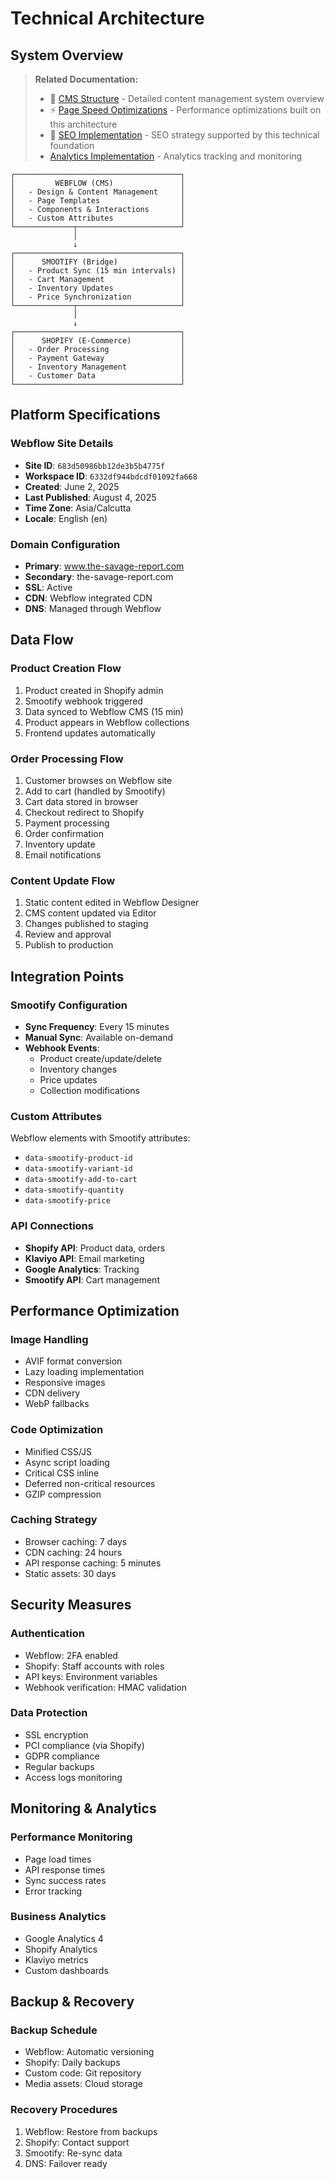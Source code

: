 # Technical Architecture

## System Overview

> **Related Documentation:**
> - 📁 [CMS Structure](./04-cms-structure.md) - Detailed content management system overview
> - ⚡ [Page Speed Optimizations](./06-page-speed-optimization.md) - Performance optimizations built on this architecture
> - 🎯 [SEO Implementation](./06-seo-implementation.md) - SEO strategy supported by this technical foundation
> - [Analytics Implementation](./07-analytics-implementation.md) - Analytics tracking and monitoring

```
┌─────────────────────────────────────┐
│         WEBFLOW (CMS)               │
│   - Design & Content Management     │
│   - Page Templates                  │
│   - Components & Interactions       │
│   - Custom Attributes               │
└─────────────┬───────────────────────┘
              │
              ↓
┌─────────────────────────────────────┐
│      SMOOTIFY (Bridge)              │
│   - Product Sync (15 min intervals) │
│   - Cart Management                 │
│   - Inventory Updates               │
│   - Price Synchronization           │
└─────────────┬───────────────────────┘
              │
              ↓
┌─────────────────────────────────────┐
│      SHOPIFY (E-Commerce)           │
│   - Order Processing                │
│   - Payment Gateway                 │
│   - Inventory Management            │
│   - Customer Data                   │
└─────────────────────────────────────┘
```

## Platform Specifications

### Webflow Site Details
- **Site ID**: `683d50986bb12de3b5b4775f`
- **Workspace ID**: `6332df944bdcdf01092fa668`
- **Created**: June 2, 2025
- **Last Published**: August 4, 2025
- **Time Zone**: Asia/Calcutta
- **Locale**: English (en)

### Domain Configuration
- **Primary**: www.the-savage-report.com
- **Secondary**: the-savage-report.com
- **SSL**: Active
- **CDN**: Webflow integrated CDN
- **DNS**: Managed through Webflow

## Data Flow

### Product Creation Flow
1. Product created in Shopify admin
2. Smootify webhook triggered
3. Data synced to Webflow CMS (15 min)
4. Product appears in Webflow collections
5. Frontend updates automatically

### Order Processing Flow
1. Customer browses on Webflow site
2. Add to cart (handled by Smootify)
3. Cart data stored in browser
4. Checkout redirect to Shopify
5. Payment processing
6. Order confirmation
7. Inventory update
8. Email notifications

### Content Update Flow
1. Static content edited in Webflow Designer
2. CMS content updated via Editor
3. Changes published to staging
4. Review and approval
5. Publish to production

## Integration Points

### Smootify Configuration
- **Sync Frequency**: Every 15 minutes
- **Manual Sync**: Available on-demand
- **Webhook Events**:
  - Product create/update/delete
  - Inventory changes
  - Price updates
  - Collection modifications

### Custom Attributes
Webflow elements with Smootify attributes:
- `data-smootify-product-id`
- `data-smootify-variant-id`
- `data-smootify-add-to-cart`
- `data-smootify-quantity`
- `data-smootify-price`

### API Connections
- **Shopify API**: Product data, orders
- **Klaviyo API**: Email marketing
- **Google Analytics**: Tracking
- **Smootify API**: Cart management

## Performance Optimization

### Image Handling
- AVIF format conversion
- Lazy loading implementation
- Responsive images
- CDN delivery
- WebP fallbacks

### Code Optimization
- Minified CSS/JS
- Async script loading
- Critical CSS inline
- Deferred non-critical resources
- GZIP compression

### Caching Strategy
- Browser caching: 7 days
- CDN caching: 24 hours
- API response caching: 5 minutes
- Static assets: 30 days

## Security Measures

### Authentication
- Webflow: 2FA enabled
- Shopify: Staff accounts with roles
- API keys: Environment variables
- Webhook verification: HMAC validation

### Data Protection
- SSL encryption
- PCI compliance (via Shopify)
- GDPR compliance
- Regular backups
- Access logs monitoring

## Monitoring & Analytics

### Performance Monitoring
- Page load times
- API response times
- Sync success rates
- Error tracking

### Business Analytics
- Google Analytics 4
- Shopify Analytics
- Klaviyo metrics
- Custom dashboards

## Backup & Recovery

### Backup Schedule
- Webflow: Automatic versioning
- Shopify: Daily backups
- Custom code: Git repository
- Media assets: Cloud storage

### Recovery Procedures
1. Webflow: Restore from backups
2. Shopify: Contact support
3. Smootify: Re-sync data
4. DNS: Failover ready